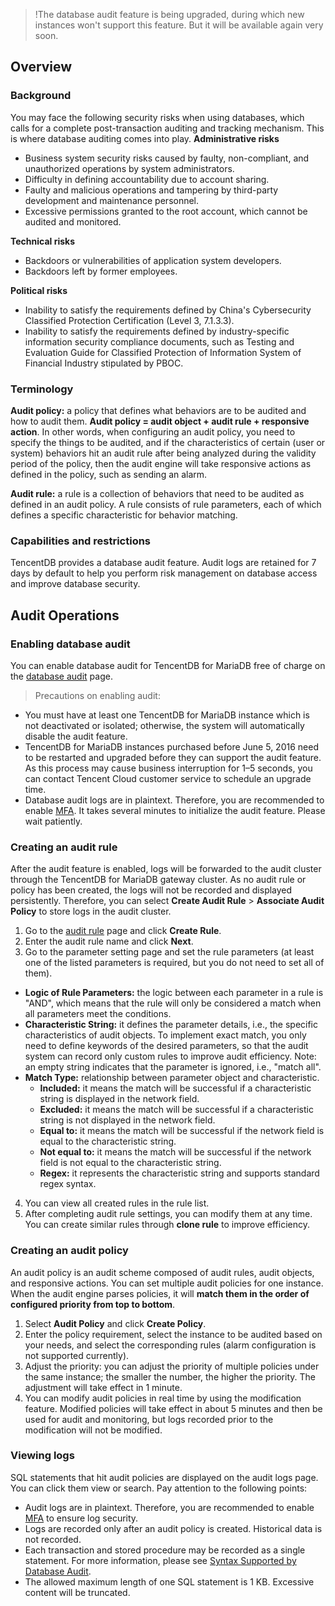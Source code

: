 >!The database audit feature is being upgraded, during which new instances won't support this feature. But it will be available again very soon.

## Overview
### Background
You may face the following security risks when using databases, which calls for a complete post-transaction auditing and tracking mechanism. This is where database auditing comes into play.
**Administrative risks**
- Business system security risks caused by faulty, non-compliant, and unauthorized operations by system administrators. 
- Difficulty in defining accountability due to account sharing.
- Faulty and malicious operations and tampering by third-party development and maintenance personnel. 
- Excessive permissions granted to the root account, which cannot be audited and monitored.

**Technical risks**
- Backdoors or vulnerabilities of application system developers. 
- Backdoors left by former employees.

**Political risks**
- Inability to satisfy the requirements defined by China's Cybersecurity Classified Protection Certification (Level 3, 7.1.3.3).
- Inability to satisfy the requirements defined by industry-specific information security compliance documents, such as Testing and Evaluation Guide for Classified Protection of Information System of Financial Industry stipulated by PBOC.

### Terminology
**Audit policy:** a policy that defines what behaviors are to be audited and how to audit them. **Audit policy = audit object + audit rule + responsive action**. In other words, when configuring an audit policy, you need to specify the things to be audited, and if the characteristics of certain (user or system) behaviors hit an audit rule after being analyzed during the validity period of the policy, then the audit engine will take responsive actions as defined in the policy, such as sending an alarm.

**Audit rule:** a rule is a collection of behaviors that need to be audited as defined in an audit policy. A rule consists of rule parameters, each of which defines a specific characteristic for behavior matching.

### Capabilities and restrictions
TencentDB provides a database audit feature. Audit logs are retained for 7 days by default to help you perform risk management on database access and improve database security.

## Audit Operations

### Enabling database audit
You can enable database audit for TencentDB for MariaDB free of charge on the [database audit](https://console.cloud.tencent.com/tdsql/audit) page.

>Precautions on enabling audit:
- You must have at least one TencentDB for MariaDB instance which is not deactivated or isolated; otherwise, the system will automatically disable the audit feature.
- TencentDB for MariaDB instances purchased before June 5, 2016 need to be restarted and upgraded before they can support the audit feature. As this process may cause business interruption for 1–5 seconds, you can contact Tencent Cloud customer service to schedule an upgrade time.
- Database audit logs are in plaintext. Therefore, you are recommended to enable [MFA](https://intl.cloud.tencent.com/document/product/378/8392).
It takes several minutes to initialize the audit feature. Please wait patiently.


### Creating an audit rule
After the audit feature is enabled, logs will be forwarded to the audit cluster through the TencentDB for MariaDB gateway cluster. As no audit rule or policy has been created, the logs will not be recorded and displayed persistently. Therefore, you can select **Create Audit Rule** &gt; **Associate Audit Policy** to store logs in the audit cluster.

1. Go to the [audit rule](https://console.cloud.tencent.com/tdsql/audit) page and click **Create Rule**.
2. Enter the audit rule name and click **Next**.
3. Go to the parameter setting page and set the rule parameters (at least one of the listed parameters is required, but you do not need to set all of them).
 - **Logic of Rule Parameters:** the logic between each parameter in a rule is "AND", which means that the rule will only be considered a match when all parameters meet the conditions.
 - **Characteristic String:** it defines the parameter details, i.e., the specific characteristics of audit objects. To implement exact match, you only need to define keywords of the desired parameters, so that the audit system can record only custom rules to improve audit efficiency. Note: an empty string indicates that the parameter is ignored, i.e., "match all".
 - **Match Type:** relationship between parameter object and characteristic.
    - **Included:** it means the match will be successful if a characteristic string is displayed in the network field.
    - **Excluded:** it means the match will be successful if a characteristic string is not displayed in the network field.
    - **Equal to:** it means the match will be successful if the network field is equal to the characteristic string.
    - **Not equal to:** it means the match will be successful if the network field is not equal to the characteristic string.
    - **Regex:** it represents the characteristic string and supports standard regex syntax.
4. You can view all created rules in the rule list.
5. After completing audit rule settings, you can modify them at any time. You can create similar rules through **clone rule** to improve efficiency.

### Creating an audit policy
An audit policy is an audit scheme composed of audit rules, audit objects, and responsive actions. You can set multiple audit policies for one instance. When the audit engine parses policies, it will **match them in the order of configured priority from top to bottom**.
1. Select **Audit Policy** and click **Create Policy**.
2. Enter the policy requirement, select the instance to be audited based on your needs, and select the corresponding rules (alarm configuration is not supported currently).
3. Adjust the priority: you can adjust the priority of multiple policies under the same instance; the smaller the number, the higher the priority. The adjustment will take effect in 1 minute.
4. You can modify audit policies in real time by using the modification feature. Modified policies will take effect in about 5 minutes and then be used for audit and monitoring, but logs recorded prior to the modification will not be modified.

### Viewing logs
SQL statements that hit audit policies are displayed on the audit logs page. You can click them view or search. Pay attention to the following points:
- Audit logs are in plaintext. Therefore, you are recommended to enable [MFA](https://intl.cloud.tencent.com/document/product/378/8392) to ensure log security.
- Logs are recorded only after an audit policy is created. Historical data is not recorded.
- Each transaction and stored procedure may be recorded as a single statement. For more information, please see [Syntax Supported by Database Audit](https://intl.cloud.tencent.com/document/product/237/35422).
- The allowed maximum length of one SQL statement is 1 KB. Excessive content will be truncated.
